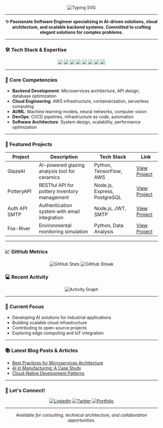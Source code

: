 <!-- Banner with SVG animation -->
<p align="center">
  <img src="https://readme-typing-svg.demolab.com?font=Fira+Code&weight=600&size=26&pause=1000&color=16A085&center=true&vCenter=true&width=500&lines=Hi+👋+I'm+Francis;Full-stack+Developer;AI+%7C+Cloud+Engineer;Software+Architect" alt="Typing SVG" />
</p>

---

<p align="center">
  <strong>✨ Passionate Software Engineer specializing in AI-driven solutions, cloud architecture, and scalable backend systems. Committed to crafting elegant solutions for complex problems.</strong>
</p>

---

### 🛠️ Tech Stack & Expertise

<p align="center">
  <img src="https://img.shields.io/badge/C#-3776AB?style=for-the-badge&logo=python&logoColor=white"/>
  <img src="https://img.shields.io/badge/ASP.NET-339933?style=for-the-badge&logo=node.js&logoColor=white"/>
  <img src="https://img.shields.io/badge/JavaScript-F7DF1E?style=for-the-badge&logo=javascript&logoColor=black"/>
  <img src="https://img.shields.io/badge/Docker-2496ED?style=for-the-badge&logo=docker&logoColor=white"/>
  <img src="https://img.shields.io/badge/AWS-232F3E?style=for-the-badge&logo=amazon-aws&logoColor=white"/>
  <img src="https://img.shields.io/badge/PostgreSQL-4169E1?style=for-the-badge&logo=postgresql&logoColor=white"/>
  <img src="https://img.shields.io/badge/TensorFlow-FF6F00?style=for-the-badge&logo=tensorflow&logoColor=white"/>
  <img src="https://img.shields.io/badge/React-20232A?style=for-the-badge&logo=react&logoColor=61DAFB"/>
</p>

---

### 🎯 Core Competencies

- **Backend Development**: Microservices architecture, API design, database optimization
- **Cloud Engineering**: AWS infrastructure, containerization, serverless computing
- **AI/ML**: Machine learning models, neural networks, computer vision
- **DevOps**: CI/CD pipelines, infrastructure as code, automation
- **Software Architecture**: System design, scalability, performance optimization

---

### 🚀 Featured Projects

| Project | Description | Tech Stack | Link |
|---------|-------------|------------|------|
| GlazeAI | AI-powered glazing analysis tool for ceramics | Python, TensorFlow, AWS | [View Project](https://github.com/Gbohunmifrancis/GlazeAI) |
| PotteryAPI | RESTful API for pottery inventory management | Node.js, Express, PostgreSQL | [View Project](https://github.com/Gbohunmifrancis/PotteryAPI) |
| Auth API SMTP | Authentication system with email integration | Node.js, JWT, SMTP | [View Project](https://github.com/Gbohunmifrancis/Authenticaton-API-SMTP) |
| Fox-River | Environmental monitoring simulation | Python, Data Analysis | [View Project](https://github.com/Gbohunmifrancis/Fox-River) |

---

### 📈 GitHub Metrics

<p align="center">
  <img src="https://github-readme-stats.vercel.app/api?username=Gbohunmifrancis&show_icons=true&theme=radical&count_private=true" alt="GitHub Stats" />
  <img src="https://github-readme-streak-stats.herokuapp.com/?user=Gbohunmifrancis&theme=radical" alt="GitHub Streak" />
</p>

### 💻 Recent Activity

<p align="center">
  <img src="https://github-readme-activity-graph.vercel.app/graph?username=Gbohunmifrancis&theme=radical&hide_border=true" alt="Activity Graph" />
</p>

---

### 🔭 Current Focus

- Developing AI solutions for industrial applications
- Building scalable cloud infrastructure
- Contributing to open-source projects
- Exploring edge computing and IoT integration

---

### 📚 Latest Blog Posts & Articles

- [Best Practices for Microservices Architecture](https://francisyaw.tech/blog)
- [AI in Manufacturing: A Case Study](https://francisyaw.tech/blog)
- [Cloud-Native Development Patterns](https://francisyaw.tech/blog)

---

### 🤝 Let's Connect!

<p align="center">
  <a href="https://linkedin.com/in/Gbohunmifrancis"><img src="https://img.shields.io/badge/LinkedIn-0077B5?style=for-the-badge&logo=linkedin&logoColor=white" alt="LinkedIn"/></a>
  <a href="https://twitter.com/Gbohunmifrancis"><img src="https://img.shields.io/badge/Twitter-1DA1F2?style=for-the-badge&logo=twitter&logoColor=white" alt="Twitter"/></a>
  <a href="https://francisyaw.tech"><img src="https://img.shields.io/badge/Portfolio-4285F4?style=for-the-badge&logo=google-chrome&logoColor=white" alt="Portfolio"/></a>
</p>

---

<p align="center">
  <i>Available for consulting, technical architecture, and collaboration opportunities.</i>
</p>